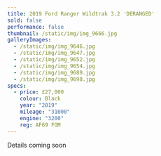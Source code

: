 ```yaml
---
title: 2019 Ford Ranger Wildtrak 3.2 'DERANGED'
sold: false
performance: false
thumbnail: /static/img/img_9666.jpg
galleryImages:
  - /static/img/img_9646.jpg
  - /static/img/img_9647.jpg
  - /static/img/img_9652.jpg
  - /static/img/img_9654.jpg
  - /static/img/img_9689.jpg
  - /static/img/img_9698.jpg
specs:
  - price: £27,000
    colour: Black
    year: "2019"
    mileage: "31000"
    engine: "3200"
    reg: AF69 FOM
---
```

Details coming soon